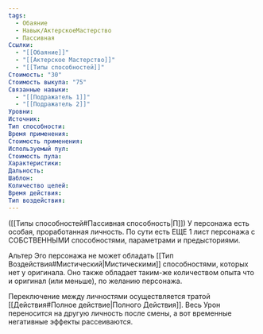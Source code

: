 ```yaml
---
tags:
  - Обаяние
  - Навык/АктерскоеМастерство
  - Пассивная
Ссылки:
  - "[[Обаяние]]"
  - "[[Актерское Мастерство]]"
  - "[[Типы способностей]]"
Стоимость: "30"
Стоимость выкупа: "75"
Связанные навыки:
  - "[[Подражатель 1]]"
  - "[[Подражатель 2]]"
Уровни:
Источник:
Тип способности:
Время применения:
Стоимость применения:
Используемый пул:
Стоимость пула:
Характеристики:
Дальность:
Шаблон:
Количество целей:
Время действия:
Тип воздействия:
---
```

([[Типы способностей#Пассивная способность|П]]) У персонажа есть особая, проработанная личность. По сути есть ЕЩЕ 1 лист персонажа с СОБСТВЕННЫМИ способностями, параметрами и предысториями. 

Альтер Эго персонажа не может обладать [[Тип Воздействия#Мистический|Мистическими]] способностями, которых нет у оригинала. Оно также обладает таким-же количеством опыта что и оригинал (или меньше), по желанию персонажа. 

Переключение между личностями осуществляется тратой [[Действия#Полное действие|Полного Действия]].
Весь Урон переносится на другую личность после смены, а вот временные негативные эффекты рассеиваются. 